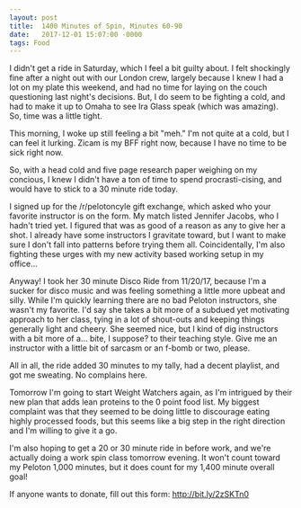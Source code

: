 ```yaml
---
layout: post
title:  1400 Minutes of Spin, Minutes 60-90
date:   2017-12-01 15:07:00 -0000
tags: Food
---
```


I didn't get a ride in Saturday, which I feel a bit guilty about. I felt shockingly fine after a night out with our London crew, largely because I knew I had a lot on my plate this weekend, and had no time for laying on the couch questioning last night's decisions. But, I do seem to be fighting a cold, and had to make it up to Omaha to see Ira Glass speak (which was amazing). So, time was a little tight. 

This morning, I woke up still feeling a bit "meh." I'm not quite at a cold, but I can feel it lurking. Zicam is my BFF right now, because I have no time to be sick right now. 

So, with a head cold and five page research paper weighing on my concious, I knew I didn't have a ton of time to spend procrasti-cising, and would have to stick to a 30 minute ride today.

I signed up for the /r/pelotoncyle gift exchange, which asked who your favorite instructor is on the form. My match listed Jennifer Jacobs, who I hadn't tried yet. I figured that was as good of a reason as any to give her a shot. I already have some instructors I gravitate toward, but I want to make sure I don't fall into patterns before trying them all. Coincidentally, I'm also fighting these urges with my new activity based working setup in my office...

Anyway! I took her 30 minute Disco Ride from 11/20/17, because I'm a sucker for disco music and was feeling something a little more upbeat and silly. While I'm quickly learning there are no bad Peloton instructors, she wasn't my favorite. I'd say she takes a bit more of a subdued yet motivating approach to her class, tying in a lot of shout-outs and keeping things generally light and cheery. She seemed nice, but I kind of dig instructors with a bit more of a... bite, I suppose? to their teaching style. Give me an instructor with a little bit of sarcasm or an f-bomb or two, please. 

All in all, the ride added 30 minutes to my tally, had a decent playlist, and got me sweating. No complains here. 

Tomorrow I'm going to start Weight Watchers again, as I'm intrigued by their new plan that adds lean proteins to the 0 point food list. My biggest complaint was that they seemed to be doing little to discourage eating highly processed foods, but this seems like a big step in the right direction and I'm willing to give it a go.

I'm also hoping to get a 20 or 30 minute ride in before work, and we're actually doing a work spin class tomorrow evening. It won't count toward my Peloton 1,000 minutes, but it does count for my 1,400 minute overall goal!

If anyone wants to donate, fill out this form: http://bit.ly/2zSKTn0 